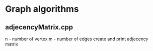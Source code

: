 # Graph algorithms

## adjecencyMatrix.cpp

n - number of vertex
m - number of edges
create and print adjecency matrix
